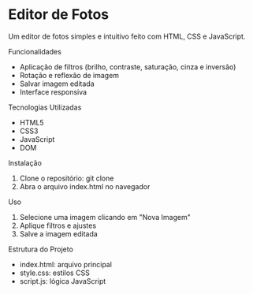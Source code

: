 # Editor de Fotos

Um editor de fotos simples e intuitivo feito com HTML, CSS e JavaScript.

Funcionalidades

- Aplicação de filtros (brilho, contraste, saturação, cinza e inversão)
- Rotação e reflexão de imagem
- Salvar imagem editada
- Interface responsiva

Tecnologias Utilizadas

- HTML5
- CSS3
- JavaScript
- DOM

Instalação

1. Clone o repositório: git clone 
2. Abra o arquivo index.html no navegador

Uso

1. Selecione uma imagem clicando em "Nova Imagem"
2. Aplique filtros e ajustes
3. Salve a imagem editada

Estrutura do Projeto

- index.html: arquivo principal
- style.css: estilos CSS
- script.js: lógica JavaScript
